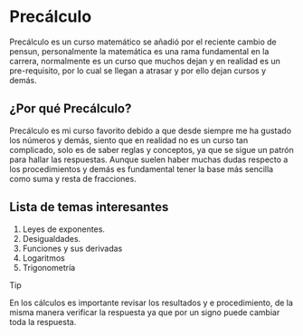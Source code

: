 # Precálculo
Precálculo es un curso matemático se añadió por el reciente cambio de pensun, personalmente la matemática es una rama fundamental en la carrera, normalmente es un curso que muchos dejan y en realidad es un pre-requisito, por lo cual se llegan a atrasar y por ello dejan cursos y demás.
## ¿Por qué Precálculo?
Precálculo es mi curso favorito debido a que desde siempre me ha gustado los números y demás, siento que en realidad no es un curso tan complicado, solo es de saber reglas y conceptos, ya que se sigue un patrón para hallar las respuestas. Aunque suelen haber muchas dudas respecto a los procedimientos y demás es fundamental tener la base más sencilla como suma y resta de fracciones.

## Lista de temas interesantes
1. Leyes de exponentes.
2. Desigualdades.
3. Funciones y sus derivadas
4. Logaritmos
5. Trigonometría

> [!TIP]
> En los cálculos es importante revisar los resultados y e procedimiento, de la misma manera verificar la respuesta ya que por un signo puede cambiar toda la respuesta.

